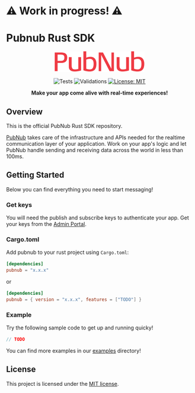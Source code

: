 # :warning: Work in progress! :warning:

# Pubnub Rust SDK

<div align = "center">

![PubNub](logo.svg)

![Tests](https://github.com/pubnub/rust/actions/workflows/run-tests.yml/badge.svg)
![Validations](https://github.com/pubnub/rust/actions/workflows/run-validations.yml/badge.svg)
[![License: MIT](https://img.shields.io/badge/License-MIT-yellow.svg)](https://github.com/pubnub/rust/LICENSE)

**Make your app come alive with real-time experiences!**
</div>

## Overview

This is the official PubNub Rust SDK repository.

[PubNub](https://www.pubnub.com/) takes care of the infrastructure and APIs needed for the realtime communication layer of your application. Work on your app's logic and let PubNub handle sending and receiving data across the world in less than 100ms.

## Getting Started

Below you can find everything you need to start messaging!

### Get keys

You will need the publish and subscribe keys to authenticate your app. Get your keys from the [Admin Portal](https://dashboard.pubnub.com/login).

### Cargo.toml

Add pubnub to your rust project using `Cargo.toml`:

```toml
[dependencies]
pubnub = "x.x.x"
```

or 

```toml
[dependencies]
pubnub = { version = "x.x.x", features = ["TODO"] }
```

### Example

Try the following sample code to get up and running quicky!

```rust
// TODO
```

You can find more examples in our [examples](TODO) directory!


## License

This project is licensed under the [MIT license].

[MIT license]: https://github.com/pubnub/LICENSE/blob/master/LICENSE

